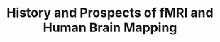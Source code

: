 ---
title: "History and Prospects of fMRI and Human Brain Mapping"
project_id: 
conference_id: ""
presenters:
   - peter_bandettini
summary: "<p>Workshop on Advanced fMRI in Ji-Nan, China</p>"
file: /assets/presentations/T194.ppt
filename: T194.ppt
layout: presentation
---